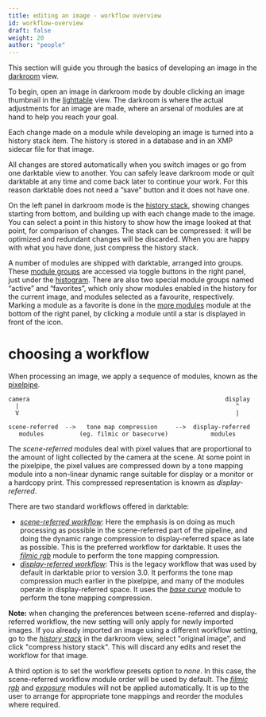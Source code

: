 ```yaml
---
title: editing an image - workflow overview
id: workflow-overview
draft: false
weight: 20
author: "people"
---
```


This section will guide you through the basics of developing an image in the [darkroom](../../darkroom/_index.md) view.

To begin, open an image in darkroom mode by double clicking an image thumbnail in the [lighttable](../../lighttable/_index.md) view. The darkroom is where the actual adjustments for an image are made, where an arsenal of modules are at hand to help you reach your goal.

Each change made on a module while developing an image is turned into a history stack item. The history is stored in a database and in an XMP sidecar file for that image.

All changes are stored automatically when you switch images or go from one darktable view to another. You can safely leave darkroom mode or quit darktable at any time and come back later to continue your work. For this reason darktable does not need a “save” button and it does not have one.

On the left panel in darkroom mode is the [history stack](../../module-reference/utility-modules/darkroom/history-stack.md), showing changes starting from bottom, and building up with each change made to the image. You can select a point in this history to show how the image looked at that point, for comparison of changes. The stack can be compressed: it will be optimized and redundant changes will be discarded. When you are happy with what you have done, just compress the history stack.

A number of modules are shipped with darktable, arranged into groups. These [module groups](../../module-reference/utility-modules/darkroom/module-groups.md) are accessed via toggle buttons in the right panel, just under the [histogram](../../module-reference/utility-modules/shared/histogram.md). There are also two special module groups named “active” and “favorites”, which only show modules enabled in the history for the current image, and modules selected as a favourite, respectively. Marking a module as a favorite is done in the [more modules](../../module-reference/utility-modules/darkroom/more-modules.md) module at the bottom of the right panel, by clicking a module until a star is displayed in front of the icon.

# choosing a workflow

When processing an image, we apply a sequence of modules, known as the [pixelpipe](../../darkroom/processing-modules-and-pixelpipe/_index.md). 

```
camera                                                       display
  |                                                             ^
  V                                                             |
	
scene-referred  -->   tone map compression     -->  display-referred
   modules          (eg. filmic or basecurve)            modules
```

The _scene-referred_ modules deal with pixel values that are proportional to the amount of light collected by the camera at the scene. At some point in the pixelpipe, the pixel values are compressed down by a tone mapping module into a non-linear dynamic range suitable for display or a monitor or a hardcopy print. This compressed representation is knowm as _display-referred_. 

There are two standard workflows offered in darktable:
* [_scene-referred workflow_](edit-scene-referred.md): Here the emphasis is on doing as much processing as possible in the scene-referred part of the pipeline, and doing the dynamic range compression to display-referred space as late as possible. This is the preferred workflow for darktable. It uses the [_filmic rgb_](../../module-reference/processing-modules/filmic-rgb.md) module to perform the tone mapping compression.
* [_display-referred workflow_](edit-display-referred.md): This is the legacy workflow that was used by default in darktable prior to version 3.0. It performs the tone map compression much earlier in the pixelpipe, and many of the modules operate in display-referred space. It uses the [_base curve_](../../module-reference/processing-modules/base-curve.md) module to perform the tone mapping compression.

**Note:** when changing the preferences between scene-referred and display-referred workflow, the new setting will only apply for newly imported images. If you already imported an image using a different workflow setting, go to the [_history stack_](../../module-reference/utility-modules/darkroom/history-stack.md) in the darkroom view, select "original image", and click "compress history stack". This will discard any edits and reset the workflow for that image.

A third option is to set the workflow presets option to _none_. In this case, the scene-referred workflow module order will be used by default. The [_filmic rgb_](../../module-reference/processing-modules/filmic-rgb.md) and [_exposure_](../../module-reference/processing-modules/exposure.md) modules will not be applied automatically. It is up to the user to arrange for appropriate tone mappings and reorder the modules where required.

